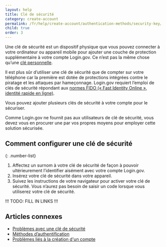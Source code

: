 ```yaml
---
layout: help
title: Clé de sécurité
category: create-account
permalink: /fr/help/create-account/authentication-methods/security-key/
child: true
order: 3
---
```


Une clé de sécurité est un dispositif physique que vous pouvez connecter à votre ordinateur ou appareil mobile pour ajouter une couche de protection supplémentaire à votre compte Login.gov. Ce n’est pas la même chose qu’une [clé personnelle](/help/manage-your-account/personal-key/).

Il est plus sûr d’utiliser une clé de sécurité que de compter sur votre téléphone car la première est dotée de protections intégrées contre le piratage et les attaques par hameçonnage. Login.gov requiert l’emploi de clés de sécurité répondant aux [normes FIDO (« Fast Identity Online », identité rapide en ligne)](https://fidoalliance.org/).

Vous pouvez ajouter plusieurs clés de sécurité à votre compte pour le sécuriser.

Comme Login.gov ne fournit pas aux utilisateurs de clé de sécurité, vous devez vous en procurer une par vos propres moyens pour employer cette solution sécurisée.

## Comment configurer une clé de sécurité

{: .number-list}

1. Affectez un surnom à votre clé de sécurité de façon à pouvoir ultérieurement l’identifier aisément avec votre compte Login.gov.
2. Insérez votre clé de sécurité dans votre appareil.
3. Suivez les instructions de votre navigateur pour activer votre clé de sécurité. Vous n’aurez pas besoin de saisir un code lorsque vous utiliserez votre clé de sécurité.

!!! TODO: FILL IN LINKS !!!

## Articles connexes

* [Problèmes avec une clé de sécurité](#)
* [Méthodes d’authentification](#)
* [Problèmes liés à la création d'un compte](#)